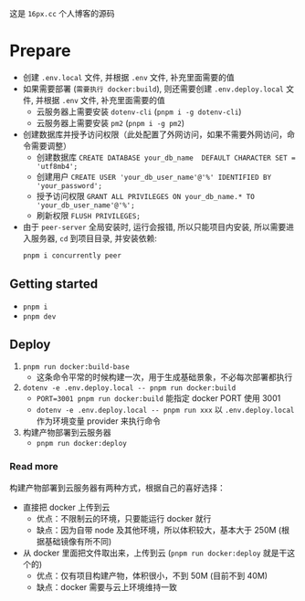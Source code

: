 这是 `16px.cc` 个人博客的源码

# Prepare

- 创建 `.env.local` 文件, 并根据 `.env` 文件, 补充里面需要的值
- 如果需要部署 (`需要执行 docker:build`), 则还需要创建 `.env.deploy.local` 文件, 并根据 `.env` 文件, 补充里面需要的值
  - 云服务器上需要安装 `dotenv-cli` (`pnpm i -g dotenv-cli`)
  - 云服务器上需要安装 `pm2` (`pnpm i -g pm2`)
- 创建数据库并授予访问权限（此处配置了外网访问，如果不需要外网访问，命令需要调整）
  - 创建数据库 `CREATE DATABASE your_db_name  DEFAULT CHARACTER SET = 'utf8mb4';`
  - 创建用户 `CREATE USER 'your_db_user_name'@'%' IDENTIFIED BY 'your_password';`
  - 授予访问权限 `GRANT ALL PRIVILEGES ON your_db_name.* TO 'your_db_user_name'@'%';`
  - 刷新权限 `FLUSH PRIVILEGES;`
- 由于 `peer-server` 全局安装时, 运行会报错, 所以只能项目内安装, 所以需要进入服务器, `cd` 到项目目录, 并安装依赖:
  ```cmd
  pnpm i concurrently peer
  ```

## Getting started

- `pnpm i`
- `pnpm dev`

## Deploy

1. `pnpm run docker:build-base`
   - 这条命令平常的时候构建一次，用于生成基础景象，不必每次部署都执行
2. `dotenv -e .env.deploy.local -- pnpm run docker:build`
   - `PORT=3001 pnpm run docker:build` 能指定 docker PORT 使用 3001
   - `dotenv -e .env.deploy.local -- pnpm run xxx` 以 `.env.deploy.local` 作为环境变量 provider 来执行命令
3. 构建产物部署到云服务器
   - `pnpm run docker:deploy`

### Read more

构建产物部署到云服务器有两种方式，根据自己的喜好选择：

- 直接把 docker 上传到云
  - 优点：不限制云的环境，只要能运行 docker 就行
  - 缺点：因为自带 node 及其他环境，所以体积较大，基本大于 250M (根据基础镜像有所不同)
- 从 docker 里面把文件取出来，上传到云 (`pnpm run docker:deploy` 就是干这个的)
  - 优点：仅有项目构建产物，体积很小，不到 50M (目前不到 40M)
  - 缺点：docker 需要与云上环境维持一致
